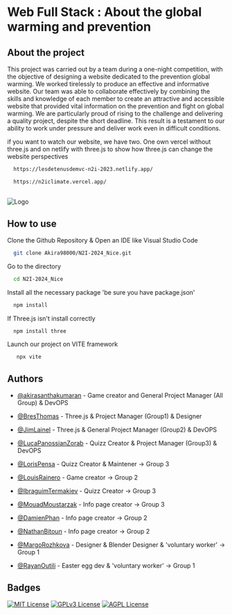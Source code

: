 
# Web Full Stack : About the global warming and prevention 


## About the project

This project was carried out by a team during a one-night competition, with the objective of designing a website dedicated to the prevention global warming. We worked tirelessly to produce an effective and informative website. Our team was able to collaborate effectively by combining the skills and knowledge of each member to create an attractive and accessible website that provided vital information on the prevention and fight on global warming. We are particularly proud of rising to the challenge and delivering a quality project, despite the short deadline. This result is a testament to our ability to work under pressure and deliver work even in difficult conditions.

if you want to watch our website, we have two. One own vercel without three.js and on netlify with three.js to show how three.js can change the website perspectives
```bash
  https://lesdetenusdemvc-n2i-2023.netlify.app/
```

```bash
  https://n2iclimate.vercel.app/
```

## 
![Logo](https://www.nuitdelinfo.com/img/logo-n2i-2023.png)


## How to use

Clone the Github Repository & Open an IDE like Visual Studio Code
```bash
  git clone Akira98000/N2I-2024_Nice.git
```
Go to the directory
```bash
  cd N2I-2024_Nice
```
Install all the necessary package 'be sure you have package.json'
```bash
  npm install
```
If Three.js isn't install correctly
```bash
  npm install three
```
Launch our project on VITE framework
```bash
   npx vite
```

## Authors

- [@akirasanthakumaran](https://github.com/Akira98000/) - Game creator and General Project Manager (All Group) & DevOPS

- [@BresThomas](https://github.com/BresThomas/) - Three.js & Project Manager (Group1) & Designer

- [@JimLainel](https://github.com/allien-j) - Three.js & General Project Manager (Group2) & DevOPS

- [@LucaPanossianZorab](https://github.com/1eukos) - Quizz Creator & Project Manager (Group3) & DevOPS 
  
- [@LorisPensa](https://github.com/lorispensa) - Quizz Creator & Maintener -> Group 3

- [@LouisRainero](https://github.com/Repiouu) - Game creator -> Group 2
  
- [@IbraguimTermakiev](https://github.com/ckizp) - Quizz Creator -> Group 3

- [@MouadMoustarzak](https://github.com/Swaroskiks) - Info page creator -> Group 3

- [@DamienPhan](https://github.com/PhanSayam) - Info page creator -> Group 2
  
- [@NathanBitoun](https://github.com/PedroLeMancho) - Info page creator -> Group 2
  
- [@MargoRozhkova](https://fr.linkedin.com/in/margo-rozhkova-229131277?trk=people-guest_people_search-card) - Designer & Blender Designer & 'voluntary worker' -> Group 1

- [@RayanOutili](https://github.com/RayanOUTILI) - Easter egg dev & 'voluntary worker' -> Group 1

## Badges

[![MIT License](https://img.shields.io/badge/License-MIT-green.svg)](https://choosealicense.com/licenses/mit/)
[![GPLv3 License](https://img.shields.io/badge/License-GPL%20v3-yellow.svg)](https://opensource.org/licenses/)
[![AGPL License](https://img.shields.io/badge/license-AGPL-blue.svg)](http://www.gnu.org/licenses/agpl-3.0)
